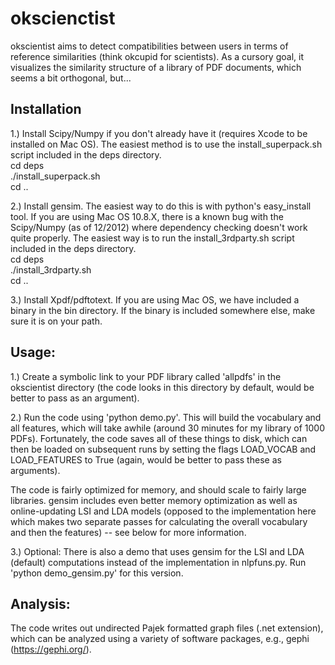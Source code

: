 okscienctist
====

okscientist aims to detect compatibilities between users in terms of reference similarities
(think okcupid for scientists). As a cursory goal, it visualizes the similarity structure
of a library of PDF documents, which seems a bit orthogonal, but...

Installation
----
1.) Install Scipy/Numpy if you don't already have it (requires Xcode to be installed on Mac OS).
The easiest method is to use the install_superpack.sh script included in the deps directory.  
cd deps  
./install_superpack.sh  
cd ..  

2.) Install gensim. The easiest way to do this is with python's easy_install tool. If you are
using Mac OS 10.8.X, there is a known bug with the Scipy/Numpy (as of 12/2012) where dependency
checking doesn't work quite properly. The easiest way is to run the install_3rdparty.sh script
included in the deps directory.  
cd deps  
./install_3rdparty.sh  
cd ..  

3.) Install Xpdf/pdftotext. If you are using Mac OS, we have included a binary in the bin
directory. If the binary is included somewhere else, make sure it is on your path.

Usage:
----
1.) Create a symbolic link to your PDF library called 'allpdfs' in the okscientist directory
(the code looks in this directory by default, would be better to pass as an argument).

2.) Run the code using 'python demo.py'. This will build the vocabulary and all features, 
which will take awhile (around 30 minutes for my library of 1000 PDFs). Fortunately, the code 
saves all of these things to disk, which can then be loaded on subsequent runs by setting the
flags LOAD_VOCAB and LOAD_FEATURES to True (again, would be better to pass these as arguments).

The code is fairly optimized for memory, and should scale to fairly large libraries. gensim
includes even better memory optimization as well as online-updating LSI and LDA models (opposed 
to the implementation here which makes two separate passes for calculating the overall vocabulary
and then the features) -- see below for more information.

3.) Optional: There is also a demo that uses gensim for the LSI and LDA (default) computations
instead of the implementation in nlpfuns.py. Run 'python demo_gensim.py' for this version.

Analysis:
----
The code writes out undirected Pajek formatted graph files (.net extension), which can be 
analyzed using a variety of software packages, e.g., gephi (https://gephi.org/).